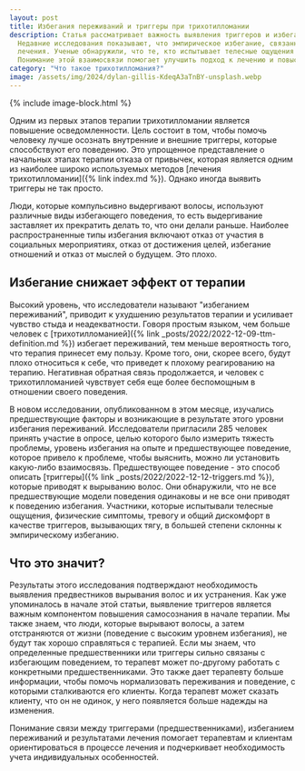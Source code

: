 ```yaml
---
layout: post
title: Избегания переживаний и триггеры при трихотилломании
description: Статья рассматривает важность выявления триггеров и избегающего поведения при терапии трихотилломании. 
  Недавние исследования показывают, что эмпирическое избегание, связанное с трихотилломанией, может препятствовать эффективности 
  лечения. Ученые обнаружили, что те, кто испытывает телесные ощущения и физический дискомфорт, склонны к такому избеганию. 
  Понимание этой взаимосвязи помогает улучшить подход к лечению и повысить эффективность терапии.
category: "Что такое трихотилломания?"
image: /assets/img/2024/dylan-gillis-KdeqA3aTnBY-unsplash.webp
---
```


{% include image-block.html %}


Одним из первых этапов терапии трихотилломании является повышение осведомленности. Цель состоит в том, чтобы помочь человеку 
лучше осознать внутренние и внешние триггеры, которые способствуют его поведению. Это упрощенное представление о начальных 
этапах терапии отказа от привычек, которая является одним из наиболее широко используемых методов [лечения трихотилломании]({% link index.md %}). 
Однако иногда выявить триггеры не так просто.

Люди, которые компульсивно выдергивают волосы, используют различные виды избегающего поведения, то есть выдергивание заставляет их прекратить 
делать то, что они делали раньше. Наиболее распространенные типы избегания включают отказ от участия в социальных мероприятиях, 
отказ от достижения целей, избегание отношений и отказ от мыслей о будущем. Это плохо.

## Избегание снижает эффект от терапии

Высокий уровень, что исследователи называют "избеганием переживаний", приводит к ухудшению результатов терапии и усиливает 
чувство стыда и неадекватности. Говоря простым языком, чем больше человек с [трихотилломанией]({% link _posts/2022/2022-12-09-ttm-definition.md %}) 
избегает переживаний, тем меньше вероятность того, что терапия принесет ему пользу. Кроме того, они, скорее всего, будут плохо относиться к себе, что приведет к плохому 
реагированию на терапию. Негативная обратная связь продолжается, и человек с трихотилломанией чувствует себя еще более беспомощным в 
отношении своего поведения.

В новом исследовании, опубликованном в этом месяце, изучались предшествующие факторы и возникающие в результате этого уровни 
избегания переживаний. Исследователи пригласили 285 человек принять участие в опросе, целью которого было измерить тяжесть проблемы, 
уровень избегания на опыте и предшествующее поведение, которое привело к проблеме, чтобы выяснить, можно ли установить какую-либо взаимосвязь. 
Предшествующее поведение - это способ описать [триггеры]({% link _posts/2022/2022-12-12-triggers.md %}), которые приводят к вырыванию волос. Они обнаружили, 
что не все предшествующие модели поведения одинаковы и не все они приводят к поведению избегания. Участники, которые испытывали телесные ощущения, физические симптомы, тревогу 
и общий дискомфорт в качестве триггеров, вызывающих тягу, в большей степени склонны к эмпирическому избеганию.

## Что это значит?

Результаты этого исследования подтверждают необходимость выявления предвестников вырывания волос и их устранения. Как уже упоминалось 
в начале этой статьи, выявление триггеров является важным компонентом повышения самосознания в начале терапии. Мы также знаем, что
люди, которые вырывают волосы, а затем отстраняются от жизни (поведение с высоким уровнем избегания), не будут так хорошо справляться 
с терапией. Если мы знаем, что определенные предшественники или триггеры сильно связаны с избегающим поведением, то терапевт может 
по-другому работать с конкретными предшественниками. Это также дает терапевту больше информации, чтобы помочь нормализовать переживания 
и поведение, с которыми сталкиваются его клиенты. Когда терапевт может сказать клиенту, что он не одинок, у него появляется больше надежды на изменения.

Понимание связи между триггерами (предшественниками), избеганием переживаний и результатами лечения помогает терапевтам и клиентам
ориентироваться в процессе лечения и подчеркивает необходимость учета индивидуальных особенностей.
